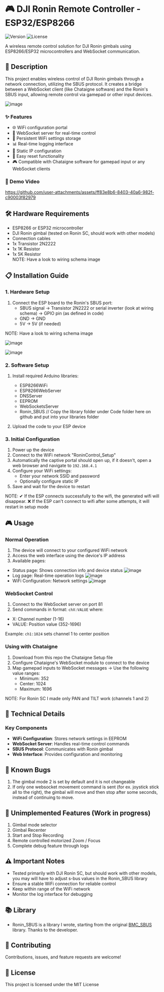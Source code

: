 # 🎮 DJI Ronin Remote Controller - ESP32/ESP8266

![Version](https://img.shields.io/badge/version-1.0.0-blue)
![License](https://img.shields.io/badge/license-MIT-green)

A wireless remote control solution for DJI Ronin gimbals using ESP8266/ESP32 microcontrollers and WebSocket communication.

## 📝 Description

This project enables wireless control of DJI Ronin gimbals through a network connection, utilizing the SBUS protocol. It creates a bridge between a WebSocket client (like Chataigne software) and the Ronin's SBUS input, allowing remote control via gamepad or other input devices.

![image](https://github.com/MrColoo/DJI-Ronin-Remote-Controller-ESP32-ESP8266/blob/main/Image%20Gallery/full-overview-1.jpg)

### ✨ Features

- 🌐 WiFi configuration portal
- 📡 WebSocket server for real-time control
- 💾 Persistent WiFi settings storage
- 📊 Real-time logging interface
- 🔧 Static IP configuration
- 🔄 Easy reset functionality
- 🎮 Compatible with Chataigne software for gamepad input or any WebSocket clients

### 🎥 Demo Video

https://github.com/user-attachments/assets/ff83e8b6-8403-40a6-982f-c90003f82979

## 🛠️ Hardware Requirements

- ESP8266 or ESP32 microcontroller
- DJI Ronin gimbal (tested on Ronin SC, should work with other models)
- Connection cables
- 1x Transistor 2N2222
- 1x 1K Resistor
- 1x 5K Resistor  
NOTE: Have a look to wiring schema image

## 📋 Installation Guide

### 1. Hardware Setup

1. Connect the ESP board to the Ronin's SBUS port:
   - SBUS signal → Transistor 2N2222 or serial inverter (look at wiring schema) -> GPIO pin (as defined in code)
   - GND → GND
   - 5V → 5V (if needed)

NOTE: Have a look to wiring schema image

![image](https://github.com/MrColoo/DJI-Ronin-Remote-Controller-ESP32-ESP8266/blob/main/DJI_SBUS_pinout.png)

![image](https://github.com/MrColoo/DJI-Ronin-Remote-Controller-ESP32-ESP8266/blob/main/RoninController-wiring_schema.png)

### 2. Software Setup

1. Install required Arduino libraries:
   - ESP8266WiFi
   - ESP8266WebServer
   - DNSServer
   - EEPROM
   - WebSocketsServer
   - Ronin_SBUS // Copy the library folder under Code folder here on github and put into your libraries folder

2. Upload the code to your ESP device

### 3. Initial Configuration

1. Power up the device
2. Connect to the WiFi network "RoninControl_Setup"
3. Automatically the captive portal should open up, if it doesn't, open a web browser and navigate to `192.168.4.1`
4. Configure your WiFi settings:
   - Enter your network SSID and password
   - Optionally configure static IP
5. Save and wait for the device to restart
  
NOTE: ✔ If the ESP connects successfully to the wifi, the generated wifi will disappear.
     ❌ If the ESP can't connect to wifi after some attempts, it will restart in setup mode

## 🎮 Usage

### Normal Operation

1. The device will connect to your configured WiFi network
2. Access the web interface using the device's IP address
3. Available pages:
- Status page: Shows connection info and device status
![image](https://github.com/MrColoo/DJI-Ronin-Remote-Controller-ESP32-ESP8266/blob/main/Image%20Gallery/Connection%20Status.png)
- Log page: Real-time operation logs
![image](https://github.com/MrColoo/DJI-Ronin-Remote-Controller-ESP32-ESP8266/blob/main/Image%20Gallery/Logs.png)
- WiFi Configuration: Network settings
![image](https://github.com/MrColoo/DJI-Ronin-Remote-Controller-ESP32-ESP8266/blob/main/Image%20Gallery/Setup%20Mode.png)

### WebSocket Control

1. Connect to the WebSocket server on port 81
2. Send commands in format: `chX:VALUE` where:
- X: Channel number (1-16)
- VALUE: Position value (352-1696)

Example: `ch1:1024` sets channel 1 to center position

### Using with Chataigne

1. Download from this repo the Chataigne Setup file
2. Configure Chataigne's WebSocket module to connect to the device
3. Map gamepad inputs to WebSocket messages
   -> Use the following value ranges:
      - Minimum: 352
      - Center: 1024
      - Maximum: 1696

NOTE: For Ronin SC I made only PAN and TILT work (channels 1 and 2)

## 🔧 Technical Details

### Key Components

- **WiFi Configuration**: Stores network settings in EEPROM
- **WebSocket Server**: Handles real-time control commands
- **SBUS Protocol**: Communicates with Ronin gimbal
- **Web Interface**: Provides configuration and monitoring

## 🐛 Known Bugs

1. The gimbal mode 2 is set by default and it is not changeable
2. If only one websocket movement command is sent (for ex. joystick stick all to the right), the gimbal will move and then stop after some seconds, instead of continuing to move.

## 🚧 Unimplemented Features (Work in progress)

1. Gimbal mode selector
2. Gimbal Recenter
3. Start and Stop Recording
4. Remote controlled motorized Zoom / Focus
5. Complete debug feature through logs

## ⚠️ Important Notes

- Tested primarily with DJI Ronin SC, but should work with other models, you may will have to adjust s-bus values in the Ronin_SBUS library
- Ensure a stable WiFi connection for reliable control
- Keep within range of the WiFi network
- Monitor the log interface for debugging

## 📚 Library

- Ronin_SBUS is a library I wrote, starting from the original [BMC_SBUS](https://github.com/boldstelvis/BMC_SBUS) library. Thanks to the developer.

## 🤝 Contributing

Contributions, issues, and feature requests are welcome!

## 📄 License

This project is licensed under the MIT License
